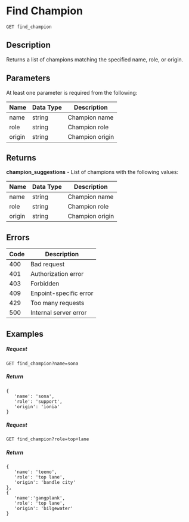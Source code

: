 # Find Champion

```
GET find_champion
```

## Description

Returns a list of champions matching the specified name, role, or origin.

## Parameters

At least one parameter is required from the following:

| Name   | Data Type | Description     |
| ------ | --------- | --------------- |
| name   | string    | Champion name   |
| role   | string    | Champion role   |
| origin | string    | Champion origin |

## Returns

**champion_suggestions** - List of champions with the following values:

| **Name** | **Data Type** | Description     |
| -------- | ------------- | --------------- |
| name     | string        | Champion name   |
| role     | string        | Champion role   |
| origin   | string        | Champion origin |

## Errors

| Code | Description            |
| ---- | ---------------------- |
| 400  | Bad request            |
| 401  | Authorization error    |
| 403  | Forbidden              |
| 409  | Enpoint-specific error |
| 429  | Too many requests      |
| 500  | Internal server error  |

## Examples

##### **Request**

```
GET find_champion?name=sona
```

##### Return

```
{
   'name': 'sona',
   'role': 'support',
   'origin': 'ionia'
}
```

##### Request

```
GET find_champion?role=top+lane
```

##### Return

```
{
   'name': 'teemo',
   'role': 'top lane',
   'origin': 'bandle city'
},
{
   'name':'gangplank',
   'role': 'top lane',
   'origin': 'bilgewater'
}
```

